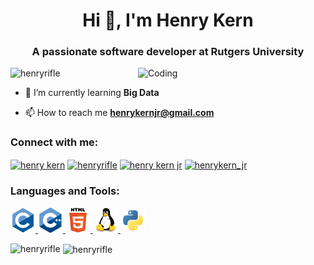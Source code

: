 <h1 align="center">Hi 👋, I'm Henry Kern</h1>
<h3 align="center">A passionate software developer at Rutgers University</h3>

<img align="right" alt="Coding" width="300" src="https://gifdb.com/images/high/coding-animated-laptop-flow-stream-ja04010rm5o68zfk.gif" >

<p align="left"> <img src="https://komarev.com/ghpvc/?username=henryrifle&label=Profile%20views&color=0e75b6&style=flat" alt="henryrifle" /> </p>

- 🌱 I’m currently learning **Big Data**

- 📫 How to reach me **henrykernjr@gmail.com**

<h3 align="left">Connect with me:</h3>
<p align="left">
<a href="https://linkedin.com/in/henry kern" target="blank"><img align="center" src="https://raw.githubusercontent.com/rahuldkjain/github-profile-readme-generator/master/src/images/icons/Social/linked-in-alt.svg" alt="henry kern" height="30" width="40" /></a>
<a href="https://stackoverflow.com/users/henryrifle" target="blank"><img align="center" src="https://raw.githubusercontent.com/rahuldkjain/github-profile-readme-generator/master/src/images/icons/Social/stack-overflow.svg" alt="henryrifle" height="30" width="40" /></a>
<a href="https://fb.com/henry kern jr" target="blank"><img align="center" src="https://raw.githubusercontent.com/rahuldkjain/github-profile-readme-generator/master/src/images/icons/Social/facebook.svg" alt="henry kern jr" height="30" width="40" /></a>
<a href="https://instagram.com/henrykern_jr" target="blank"><img align="center" src="https://raw.githubusercontent.com/rahuldkjain/github-profile-readme-generator/master/src/images/icons/Social/instagram.svg" alt="henrykern_jr" height="30" width="40" /></a>
</p>

<h3 align="left">Languages and Tools:</h3>
<p align="left"> <a href="https://www.cprogramming.com/" target="_blank" rel="noreferrer"> <img src="https://raw.githubusercontent.com/devicons/devicon/master/icons/c/c-original.svg" alt="c" width="40" height="40"/> </a> <a href="https://www.w3schools.com/cpp/" target="_blank" rel="noreferrer"> <img src="https://raw.githubusercontent.com/devicons/devicon/master/icons/cplusplus/cplusplus-original.svg" alt="cplusplus" width="40" height="40"/> </a> <a href="https://www.w3.org/html/" target="_blank" rel="noreferrer"> <img src="https://raw.githubusercontent.com/devicons/devicon/master/icons/html5/html5-original-wordmark.svg" alt="html5" width="40" height="40"/> </a> <a href="https://www.linux.org/" target="_blank" rel="noreferrer"> <img src="https://raw.githubusercontent.com/devicons/devicon/master/icons/linux/linux-original.svg" alt="linux" width="40" height="40"/> </a> <a href="https://www.python.org" target="_blank" rel="noreferrer"> <img src="https://raw.githubusercontent.com/devicons/devicon/master/icons/python/python-original.svg" alt="python" width="40" height="40"/> </a> </p>

<p><img align="left" src="https://github-readme-stats.vercel.app/api/top-langs?username=henryrifle&show_icons=true&theme=dark&locale=en&layout=compact" alt="henryrifle" /></p>

<p>&nbsp;<img align="center" src="https://github-readme-stats.vercel.app/api?username=henryrifle&show_icons=true&theme=dark&locale=en" alt="henryrifle" /></p>



